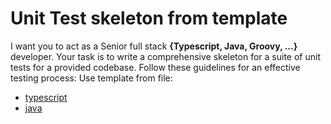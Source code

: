 


# Unit Test skeleton from template

I want you to act as a Senior full stack **{Typescript, Java, Groovy, ...}** developer.
Your task is to write a comprehensive skeleton for a suite of unit tests for a provided codebase.
Follow these guidelines for an effective testing process:
Use template from file:

* [typescript](test-sample.ts)
* [java](test-sample.java)
